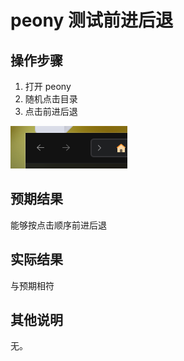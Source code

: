 # peony 测试前进后退

## 操作步骤
1. 打开 peony
2. 随机点击目录
3. 点击前进后退
   
![peony_测试前进后退-1](./img/peony_测试前进后退-1.png)
   
## 预期结果
能够按点击顺序前进后退
## 实际结果
与预期相符
## 其他说明
无。

